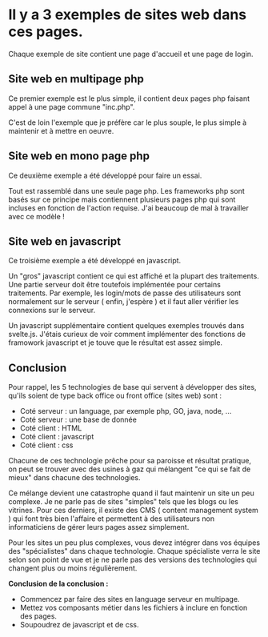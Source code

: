 # Il y a 3 exemples de sites web dans ces pages.
Chaque exemple de site contient une page d'accueil et une page de login.

## Site web en multipage php
Ce premier exemple est le plus simple, il contient deux pages php faisant appel à une page commune "inc.php".

C'est de loin l'exemple que je préfère car le plus souple, le plus simple à maintenir et à mettre en oeuvre.

## Site web en mono page php
Ce deuxième exemple a été développé pour faire un essai.

Tout est rassemblé dans une seule page php.
Les frameworks php sont basés sur ce principe mais contiennent plusieurs pages php qui sont incluses en fonction de l'action requise.
J'ai beaucoup de mal à travailler avec ce modèle !

## Site web en javascript
Ce troisième exemple a été développé en javascript.

Un "gros" javascript contient ce qui est affiché et la plupart des traitements.
Une partie serveur doit être toutefois implémentée pour certains traitements. Par exemple, les login/mots de passe des utilisateurs sont normalement sur le serveur ( enfin, j'espère ) et il faut aller vérifier les connexions sur le serveur.

Un javascript supplémentaire contient quelques exemples trouvés dans svelte.js.
J'étais curieux de voir comment implémenter des fonctions de framowork javascript et je touve que le résultat est assez simple.

## Conclusion
Pour rappel, les 5 technologies de base qui servent à développer des sites, qu'ils soient de type back office ou front office (sites web) sont :
* Coté serveur : un language, par exemple php, GO, java, node, ...
* Coté serveur : une base de donnée
* Coté client : HTML
* Coté client : javascript
* Coté client : css

Chacune de ces technologie prêche pour sa paroisse et résultat pratique, on peut se trouver avec des usines à gaz qui mélangent "ce qui se fait de mieux" dans chacune des technologies.

Ce mélange devient une catastrophe quand il faut maintenir un site un peu complexe. Je ne parle pas de sites "simples" tels que les blogs ou les vitrines.
Pour ces derniers, il existe des CMS ( content management system ) qui font très bien l'affaire et permettent à des utilisateurs non informaticiens de gérer leurs pages assez simplement.

Pour les sites un peu plus complexes, vous devez intégrer dans vos équipes des "spécialistes" dans chaque technologie.
Chaque spécialiste verra le site selon son point de vue et je ne parle pas des versions des technologies qui changent plus ou moins régulièrement.

**Conclusion de la conclusion :**

* Commencez par faire des sites en language serveur en multipage.
* Mettez vos composants métier dans les fichiers à inclure en fonction des pages.
* Soupoudrez de javascript et de css.